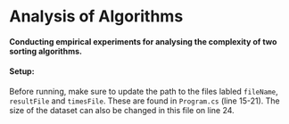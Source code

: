 # Analysis of Algorithms

#### Conducting empirical experiments for analysing the complexity of two sorting algorithms.

#### Setup:

Before running, make sure to update the path to the files labled `fileName`, `resultFile` and `timesFile`. These are found in `Program.cs` (line 15-21). The size of the dataset can also be changed in this file on line 24.
